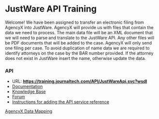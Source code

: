 # JustWare API Training

Welcome!  We have been assigned to transfer an electronic filing from AgencyX into JustWare.  AgencyX will provide us with files that contain the data we need to process.  The main data file will be an XML document that we will need to parse and translate to the JustWare API.  Any other files will be PDF documents that will be added to the case.  AgencyX will only send one filing per case.  To avoid duplication of name data we are required to identify attorneys on the case by the BAR number provided.  If the attorney does not exist in JustWare insert the name, otherwise update the data.

### API
* URL: **https://training.journaltech.com/API/JustWareApi.svc?wsdl**
* [Documentation](http://www.documentation.newdawn.com/api/)
* [Knowledge Base](http://community.journaltech.com/knowledgebase/topics/9470-justware-api)
* [Forum](http://community.journaltech.com/forums/158767-api-support)
* [Instructions for adding the API service reference](https://docs.google.com/document/d/1HK4lY7soJPLExaXjwklGV4oRZpfTcLy8TeUG85PyLOA/edit?ts=592da00b)

[AgencyX Data Mapping](https://docs.google.com/spreadsheets/d/1SAfExEag-KeO_z-ug3uP9msR3XlMLJC4qQkBqIvavu0/edit?usp=sharing)
 